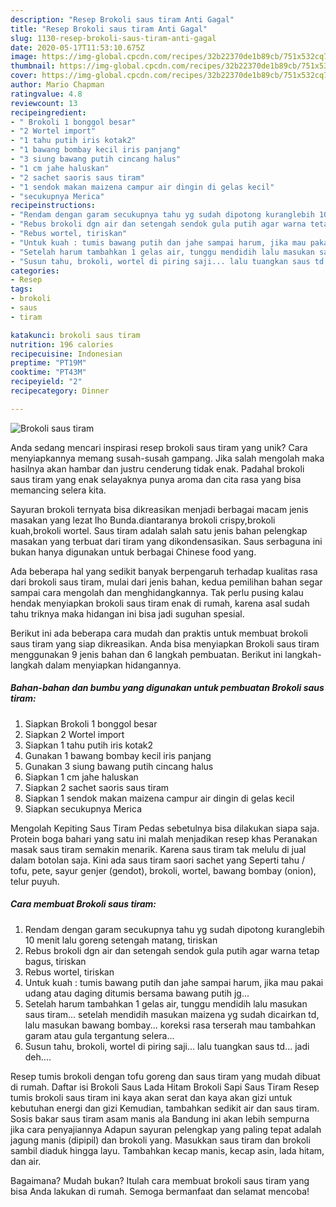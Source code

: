 ```yaml
---
description: "Resep Brokoli saus tiram Anti Gagal"
title: "Resep Brokoli saus tiram Anti Gagal"
slug: 1130-resep-brokoli-saus-tiram-anti-gagal
date: 2020-05-17T11:53:10.675Z
image: https://img-global.cpcdn.com/recipes/32b22370de1b89cb/751x532cq70/brokoli-saus-tiram-foto-resep-utama.jpg
thumbnail: https://img-global.cpcdn.com/recipes/32b22370de1b89cb/751x532cq70/brokoli-saus-tiram-foto-resep-utama.jpg
cover: https://img-global.cpcdn.com/recipes/32b22370de1b89cb/751x532cq70/brokoli-saus-tiram-foto-resep-utama.jpg
author: Mario Chapman
ratingvalue: 4.8
reviewcount: 13
recipeingredient:
- " Brokoli 1 bonggol besar"
- "2 Wortel import"
- "1 tahu putih iris kotak2"
- "1 bawang bombay kecil iris panjang"
- "3 siung bawang putih cincang halus"
- "1 cm jahe haluskan"
- "2 sachet saoris saus tiram"
- "1 sendok makan maizena campur air dingin di gelas kecil"
- "secukupnya Merica"
recipeinstructions:
- "Rendam dengan garam secukupnya tahu yg sudah dipotong kuranglebih 10 menit lalu goreng setengah matang, tiriskan"
- "Rebus brokoli dgn air dan setengah sendok gula putih agar warna tetap bagus, tiriskan"
- "Rebus wortel, tiriskan"
- "Untuk kuah : tumis bawang putih dan jahe sampai harum, jika mau pakai udang atau daging ditumis bersama bawang putih jg..."
- "Setelah harum tambahkan 1 gelas air, tunggu mendidih lalu masukan saus tiram... setelah mendidih masukan maizena yg sudah dicairkan td, lalu masukan bawang bombay... koreksi rasa terserah mau tambahkan garam atau gula tergantung selera..."
- "Susun tahu, brokoli, wortel di piring saji... lalu tuangkan saus td... jadi deh...."
categories:
- Resep
tags:
- brokoli
- saus
- tiram

katakunci: brokoli saus tiram 
nutrition: 196 calories
recipecuisine: Indonesian
preptime: "PT19M"
cooktime: "PT43M"
recipeyield: "2"
recipecategory: Dinner

---
```



![Brokoli saus tiram](https://img-global.cpcdn.com/recipes/32b22370de1b89cb/751x532cq70/brokoli-saus-tiram-foto-resep-utama.jpg)

Anda sedang mencari inspirasi resep brokoli saus tiram yang unik? Cara menyiapkannya memang susah-susah gampang. Jika salah mengolah maka hasilnya akan hambar dan justru cenderung tidak enak. Padahal brokoli saus tiram yang enak selayaknya punya aroma dan cita rasa yang bisa memancing selera kita.

Sayuran brokoli ternyata bisa dikreasikan menjadi berbagai macam jenis masakan yang lezat lho Bunda.diantaranya brokoli crispy,brokoli kuah,brokoli wortel. Saus tiram adalah salah satu jenis bahan pelengkap masakan yang terbuat dari tiram yang dikondensasikan. Saus serbaguna ini bukan hanya digunakan untuk berbagai Chinese food yang.

Ada beberapa hal yang sedikit banyak berpengaruh terhadap kualitas rasa dari brokoli saus tiram, mulai dari jenis bahan, kedua pemilihan bahan segar sampai cara mengolah dan menghidangkannya. Tak perlu pusing kalau hendak menyiapkan brokoli saus tiram enak di rumah, karena asal sudah tahu triknya maka hidangan ini bisa jadi suguhan spesial.


Berikut ini ada beberapa cara mudah dan praktis untuk membuat brokoli saus tiram yang siap dikreasikan. Anda bisa menyiapkan Brokoli saus tiram menggunakan 9 jenis bahan dan 6 langkah pembuatan. Berikut ini langkah-langkah dalam menyiapkan hidangannya.

<!--inarticleads1-->

##### Bahan-bahan dan bumbu yang digunakan untuk pembuatan Brokoli saus tiram:

1. Siapkan  Brokoli 1 bonggol besar
1. Siapkan 2 Wortel import
1. Siapkan 1 tahu putih iris kotak2
1. Gunakan 1 bawang bombay kecil iris panjang
1. Gunakan 3 siung bawang putih cincang halus
1. Siapkan 1 cm jahe haluskan
1. Siapkan 2 sachet saoris saus tiram
1. Siapkan 1 sendok makan maizena campur air dingin di gelas kecil
1. Siapkan secukupnya Merica


Mengolah Kepiting Saus Tiram Pedas sebetulnya bisa dilakukan siapa saja. Protein boga bahari yang satu ini malah menjadikan resep khas Peranakan masak saus tiram semakin menarik. Karena saus tiram tak melulu di jual dalam botolan saja. Kini ada saus tiram saori sachet yang Seperti tahu / tofu, pete, sayur genjer (gendot), brokoli, wortel, bawang bombay (onion), telur puyuh. 

<!--inarticleads2-->

##### Cara membuat Brokoli saus tiram:

1. Rendam dengan garam secukupnya tahu yg sudah dipotong kuranglebih 10 menit lalu goreng setengah matang, tiriskan
1. Rebus brokoli dgn air dan setengah sendok gula putih agar warna tetap bagus, tiriskan
1. Rebus wortel, tiriskan
1. Untuk kuah : tumis bawang putih dan jahe sampai harum, jika mau pakai udang atau daging ditumis bersama bawang putih jg...
1. Setelah harum tambahkan 1 gelas air, tunggu mendidih lalu masukan saus tiram... setelah mendidih masukan maizena yg sudah dicairkan td, lalu masukan bawang bombay... koreksi rasa terserah mau tambahkan garam atau gula tergantung selera...
1. Susun tahu, brokoli, wortel di piring saji... lalu tuangkan saus td... jadi deh....


Resep tumis brokoli dengan tofu goreng dan saus tiram yang mudah dibuat di rumah. Daftar isi Brokoli Saus Lada Hitam Brokoli Sapi Saus Tiram Resep tumis brokoli saus tiram ini kaya akan serat dan kaya akan gizi untuk kebutuhan energi dan gizi Kemudian, tambahkan sedikit air dan saus tiram. Sosis bakar saus tiram asam manis ala Bandung ini akan lebih sempurna jika cara penyajiannya Adapun sayuran pelengkap yang paling tepat adalah jagung manis (dipipil) dan brokoli yang. Masukkan saus tiram dan brokoli sambil diaduk hingga layu. Tambahkan kecap manis, kecap asin, lada hitam, dan air. 

Bagaimana? Mudah bukan? Itulah cara membuat brokoli saus tiram yang bisa Anda lakukan di rumah. Semoga bermanfaat dan selamat mencoba!
